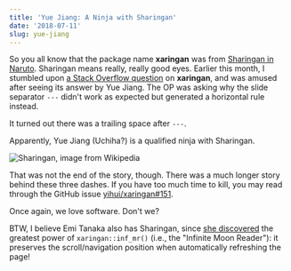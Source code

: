 ```yaml
---
title: 'Yue Jiang: A Ninja with Sharingan'
date: '2018-07-11'
slug: yue-jiang
---
```


So you all know that the package name **xaringan** was from [Sharingan in Naruto](http://naruto.wikia.com/wiki/Sharingan). Sharingan means really, really good eyes. Earlier this month, I stumbled upon [a Stack Overflow question](https://stackoverflow.com/q/51120186/559676) on **xaringan**, and was amused after seeing its answer by Yue Jiang. The OP was asking why the slide separator `---` didn't work as expected but generated a horizontal rule instead.

It turned out there was a trailing space after `---`.

Apparently, Yue Jiang (Uchiha?) is a qualified ninja with Sharingan.

![Sharingan, image from Wikipedia](https://upload.wikimedia.org/wikipedia/commons/b/be/Sharingan_triple.svg)

That was not the end of the story, though. There was a much longer story behind these three dashes. If you have too much time to kill, you may read through the GitHub issue [yihui/xaringan#151](https://github.com/yihui/xaringan/issues/151).

Once again, we love software. Don't we?

BTW, I believe Emi Tanaka also has Sharingan, since [she discovered](https://twitter.com/statsgen/status/1012664098616590336) the greatest power of `xaringan::inf_mr()` (i.e., the "Infinite Moon Reader"): it preserves the scroll/navigation position when automatically refreshing the page!
